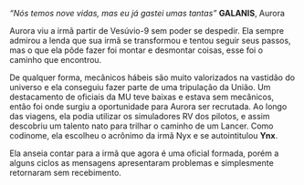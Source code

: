 *“Nós temos nove vidas, mas eu já gastei umas tantas”* **GALANIS**, Aurora

Aurora viu a irmã partir de Vesúvio-9 sem poder se despedir. Ela sempre admirou a lenda que sua irmã se transformou e tentou seguir seus passos, mas o que ela pôde fazer foi montar e desmontar coisas, esse foi o caminho que encontrou.

De qualquer forma, mecânicos hábeis são muito valorizados na vastidão do universo e ela conseguiu fazer parte de uma tripulação da União. Um destacamento de oficiais da MU teve baixas e estava sem mecânicos, então foi onde surgiu a oportunidade para Aurora ser recrutada. Ao longo das viagens, ela podia utilizar os simuladores RV dos pilotos, e assim descobriu um talento nato para trilhar o caminho de um Lancer. Como codinome, ela escolheu o acrônimo da irmã Nyx e se autointitulou **Ynx**.

Ela anseia contar para a irmã que agora é uma oficial formada, porém a alguns ciclos as mensagens apresentaram problemas e simplesmente retornaram sem recebimento.
